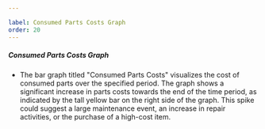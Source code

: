 ```yaml
---

label: Consumed Parts Costs Graph
order: 20
---
```


##### Consumed Parts Costs Graph
- The bar graph titled "Consumed Parts Costs" visualizes the cost of consumed parts over the specified period. The graph shows a significant increase in parts costs towards the end of the time period, as indicated by the tall yellow bar on the right side of the graph. This spike could suggest a large maintenance event, an increase in repair activities, or the purchase of a high-cost item.